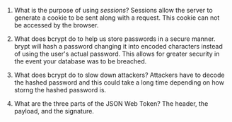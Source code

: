 <!-- Answers to the Short Answer Essay Questions go here -->

1. What is the purpose of using _sessions_?
   Sessions allow the server to generate a cookie to be sent along with a request. This cookie can not be accessed by the browser.

2. What does bcrypt do to help us store passwords in a secure manner.
   brypt will hash a password changing it into encoded characters instead of using the user's actual password. This allows for greater security in the event your database was to be breached.

3. What does bcrypt do to slow down attackers?
   Attackers have to decode the hashed password and this could take a long time depending on how storng the hashed password is.

4. What are the three parts of the JSON Web Token?
   The header, the payload, and the signature.
